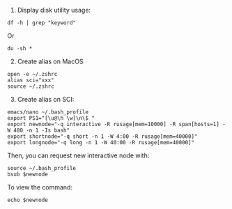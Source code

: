 1. Display disk utility usage:
```
df -h | grep "keyword"
```
Or
```
du -sh *
```

2.	Create alias on MacOS
```
open -e ~/.zshrc
alias sci="xxx"
source ~/.zshrc
```

3. Create alias on SCI:

```
emacs/nano ~/.bash_profile
export PS1="[\u@\h \w]\n\$ "
export newnode="-q interactive -R rusage[mem=10000] -R span[hosts=1] -W 480 -n 1 -Is bash"
export shortnode="-q short -n 1 -W 4:00 -R rusage[mem=40000]"
export longnode="-q long -n 1 -W 40:00 -R rusage[mem=40000]"
```
Then, you can request new interactive node with:

```
source ~/.bash_profile
bsub $newnode
```
To view the command:
```
echo $newnode
```

